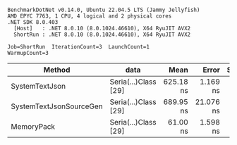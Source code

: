 ```

BenchmarkDotNet v0.14.0, Ubuntu 22.04.5 LTS (Jammy Jellyfish)
AMD EPYC 7763, 1 CPU, 4 logical and 2 physical cores
.NET SDK 8.0.403
  [Host]   : .NET 8.0.10 (8.0.1024.46610), X64 RyuJIT AVX2
  ShortRun : .NET 8.0.10 (8.0.1024.46610), X64 RyuJIT AVX2

Job=ShortRun  IterationCount=3  LaunchCount=1  
WarmupCount=3  

```
| Method                  | data                 | Mean      | Error     | StdDev   | Min       | Max       | Gen0   | Allocated |
|------------------------ |--------------------- |----------:|----------:|---------:|----------:|----------:|-------:|----------:|
| SystemTextJson          | Seria(...)Class [29] | 625.18 ns |  1.169 ns | 0.064 ns | 625.11 ns | 625.24 ns | 0.0038 |     392 B |
| SystemTextJsonSourceGen | Seria(...)Class [29] | 689.95 ns | 21.076 ns | 1.155 ns | 688.73 ns | 691.03 ns | 0.0048 |     464 B |
| MemoryPack              | Seria(...)Class [29] |  61.00 ns |  1.598 ns | 0.088 ns |  60.92 ns |  61.09 ns | 0.0014 |     120 B |
